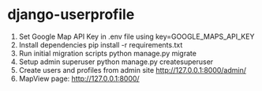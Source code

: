 # django-userprofile

1. Set Google Map API Key in .env file using key=GOOGLE_MAPS_API_KEY
2. Install dependencies
    pip install -r requirements.txt
3. Run initial migration scripts
    python manage.py migrate
4. Setup admin superuser
    python manage.py createsuperuser
5. Create users and profiles from admin site
    http://127.0.0.1:8000/admin/
6. MapView page:
    http://127.0.0.1:8000/
